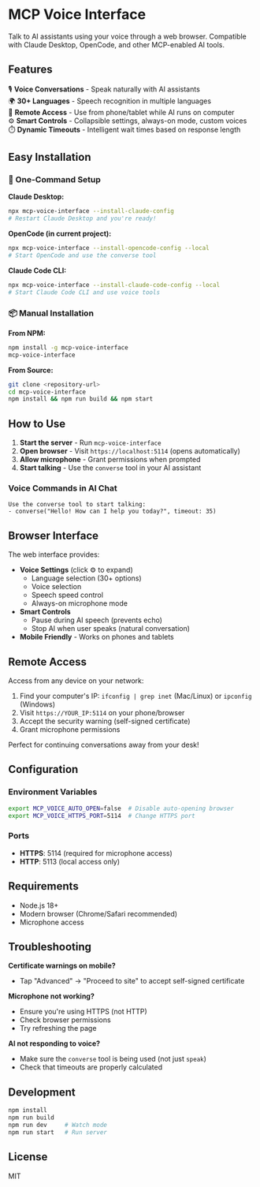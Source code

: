 # MCP Voice Interface

Talk to AI assistants using your voice through a web browser. Compatible with Claude Desktop, OpenCode, and other MCP-enabled AI tools.

## Features

🎙️ **Voice Conversations** - Speak naturally with AI assistants  
🌍 **30+ Languages** - Speech recognition in multiple languages  
📱 **Remote Access** - Use from phone/tablet while AI runs on computer  
⚙️ **Smart Controls** - Collapsible settings, always-on mode, custom voices  
⏱️ **Dynamic Timeouts** - Intelligent wait times based on response length  

## Easy Installation

### 🚀 One-Command Setup

**Claude Desktop:**
```bash
npx mcp-voice-interface --install-claude-config
# Restart Claude Desktop and you're ready!
```

**OpenCode (in current project):**
```bash
npx mcp-voice-interface --install-opencode-config --local
# Start OpenCode and use the converse tool
```

**Claude Code CLI:**
```bash
npx mcp-voice-interface --install-claude-code-config --local
# Start Claude Code CLI and use voice tools
```

### 📦 Manual Installation

**From NPM:**
```bash
npm install -g mcp-voice-interface
mcp-voice-interface
```

**From Source:**
```bash
git clone <repository-url>
cd mcp-voice-interface
npm install && npm run build && npm start
```

## How to Use

1. **Start the server** - Run `mcp-voice-interface`
2. **Open browser** - Visit `https://localhost:5114` (opens automatically)
3. **Allow microphone** - Grant permissions when prompted
4. **Start talking** - Use the `converse` tool in your AI assistant

### Voice Commands in AI Chat

```
Use the converse tool to start talking:
- converse("Hello! How can I help you today?", timeout: 35)
```

## Browser Interface

The web interface provides:

- **Voice Settings** (click ⚙️ to expand)
  - Language selection (30+ options)
  - Voice selection
  - Speech speed control
  - Always-on microphone mode
- **Smart Controls**
  - Pause during AI speech (prevents echo)
  - Stop AI when user speaks (natural conversation)
- **Mobile Friendly** - Works on phones and tablets

## Remote Access

Access from any device on your network:

1. Find your computer's IP: `ifconfig | grep inet` (Mac/Linux) or `ipconfig` (Windows)
2. Visit `https://YOUR_IP:5114` on your phone/browser
3. Accept the security warning (self-signed certificate)
4. Grant microphone permissions

Perfect for continuing conversations away from your desk!

## Configuration

### Environment Variables

```bash
export MCP_VOICE_AUTO_OPEN=false  # Disable auto-opening browser
export MCP_VOICE_HTTPS_PORT=5114  # Change HTTPS port
```

### Ports

- **HTTPS**: 5114 (required for microphone access)
- **HTTP**: 5113 (local access only)

## Requirements

- Node.js 18+
- Modern browser (Chrome/Safari recommended)
- Microphone access

## Troubleshooting

**Certificate warnings on mobile?**
- Tap "Advanced" → "Proceed to site" to accept self-signed certificate

**Microphone not working?**
- Ensure you're using HTTPS (not HTTP)
- Check browser permissions
- Try refreshing the page

**AI not responding to voice?**
- Make sure the `converse` tool is being used (not just `speak`)
- Check that timeouts are properly calculated

## Development

```bash
npm install
npm run build
npm run dev     # Watch mode
npm run start   # Run server
```

## License

MIT